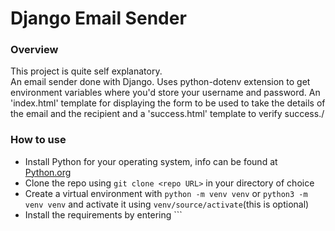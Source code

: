 # Django Email Sender
### Overview
This project is quite self explanatory.  
An email sender done with Django. Uses python-dotenv extension to get environment variables where you'd store your username and password.
An 'index.html' template for displaying the form to be used to take the details of the email and the recipient and a 'success.html' template to verify success./   

### How to use
 * Install Python for your operating system, info can be found at [Python.org](http://www.python.org)
 * Clone the repo using ```git clone <repo URL>``` in your directory of choice
 * Create a virtual environment with ```python -m venv venv``` or ```python3 -m venv venv``` and activate it using ```venv/source/activate```(this is optional)
 * Install the requirements by entering ```
